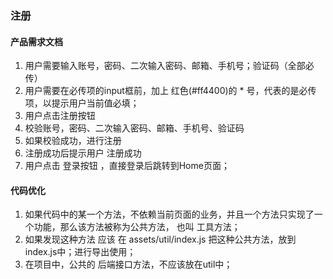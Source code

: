 ### 注册

#### 产品需求文档

1. 用户需要输入账号，密码、二次输入密码、邮箱、手机号；验证码（全部必传）
2. 用户需要在必传项的input框前，加上 红色(#ff4400)的 * 号，代表的是必传项，以提示用户当前值必填；
3. 用户点击注册按钮
4. 校验账号，密码、二次输入密码、邮箱、手机号、验证码
5. 如果校验成功，进行注册
6. 注册成功后提示用户 注册成功 
7. 用户点击 登录按钮 ，直接登录后跳转到Home页面；

####   代码优化

1.   如果代码中的某一个方法，不依赖当前页面的业务，并且一个方法只实现了一个功能，那么该方法被称为公共方法， 也叫 工具方法；   
2. 如果发现这种方法  应该 在 assets/util/index.js     把这种公共方法，放到 index.js中；进行导出使用；
3. 在项目中，公共的 后端接口方法，不应该放在util中；